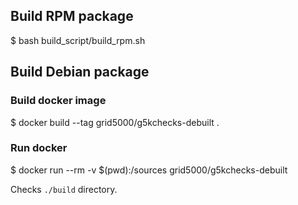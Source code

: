 ## Build RPM package

  $ bash build_script/build_rpm.sh

## Build Debian package

### Build docker image

  $ docker build --tag grid5000/g5kchecks-debuilt .

### Run docker

  $ docker run --rm -v $(pwd):/sources grid5000/g5kchecks-debuilt

Checks `./build` directory.

